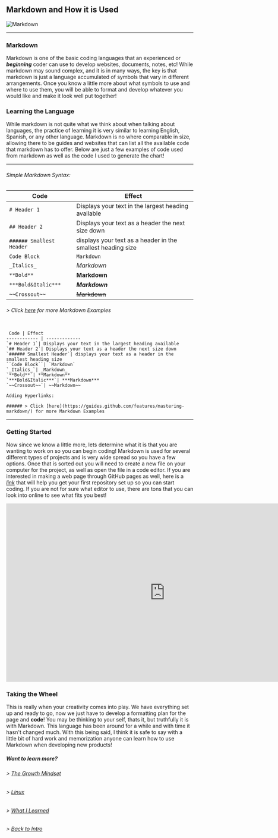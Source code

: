 ## Markdown and How it is Used

![Markdown](https://static1.makeuseofimages.com/wordpress/wp-content/uploads/2015/12/learn-markdown.jpg)

----

### Markdown

Markdown is one of the basic coding languages that an experienced or ***beginning*** coder can use to develop websites, documents, notes, etc! While markdown may sound complex, and it is in many ways, the key is that markdown is just a language accumulated of symbols that vary in different arrangements. Once you know a little more about what symbols to use and where to use them, you will be able to format and develop whatever you would like and make it look well put together! 

### Learning the Language 

While markdown is not quite what we think about when talking about languages, the practice of learning it is very similar to learning English, Spanish, or any other language. Markdown is no where comparable in size, allowing there to be guides and websites that can list all the available code that markdown has to offer. Below are just a few examples of code used from markdown as well as the code I used to generate the chart!

----

###### Simple Markdown Syntax:

Code | Effect
------------ | -------------
`# Header 1`| Displays your text in the largest heading available
`## Header 2`| Displays your text as a header the next size down
`###### Smallest Header`| displays your text as a header in the smallest heading size
``Code Block``| `Markdown`
`_Italics_`| _Markdown_ 
`**Bold**`| **Markdown**
`***Bold&Italic***`| ***Markdown***
`~~Crossout~~`| ~~Markdown~~


###### > Click [here](https://guides.github.com/features/mastering-markdown/) for more Markdown Examples

```

 Code | Effect
------------ | -------------
`# Header 1`| Displays your text in the largest heading available
`## Header 2`| Displays your text as a header the next size down
`###### Smallest Header`| displays your text as a header in the smallest heading size
``Code Block``| `Markdown`
`_Italics_`| _Markdown_ 
`**Bold**`| **Markdown**
`***Bold&Italic***`| ***Markdown***
`~~Crossout~~`| ~~Markdown~~

Adding Hyperlinks:

###### > Click [here](https://guides.github.com/features/mastering-markdown/) for more Markdown Examples

```

----

### Getting Started

Now since we know a little more, lets determine what it is that you are wanting to work on so you can begin coding! Markdown is used for several different types of projects and is very wide spread so you have a few options. Once that is sorted out you will need to create a new file on your computer for the project, as well as open the file in a code editor. If you are interested in making a web page through GitHub pages as well, here is a [_link_](https://pages.github.com/) that will help you get your first repository set up so you can start coding.  If you are not for sure what editor to use, there are tons that you can look into online to see what fits you best!


<iframe width="853" height="480" src="https://www.youtube.com/embed/2MsN8gpT6jY" title="YouTube video player" frameborder="0" allow="accelerometer; autoplay; clipboard-write; encrypted-media; gyroscope; picture-in-picture" allowfullscreen></iframe>


### Taking the Wheel

This is really when your creativity comes into play. We have everything set up and ready to go, now we just have to develop a formatting plan for the page and **code**! You may be thinking to your self, thats it, but truthfully it is with Markdown. This language has been around for a while and with time it hasn't changed much. With this being said, I think it is safe to say with a little bit of hard work and memorization anyone can learn how to use Markdown when developing new products!

##### Want to learn more?
###### > [_The Growth Mindset_](https://austinnich.github.io/reading-notes/growth-mindset)
###### > [_Linux_](https://austinnich.github.io/reading-notes/linux)
###### > [_What I Learned_](https://austinnich.github.io/reading-notes/whatilearned)

###### > [_Back to Intro_](https://austinnich.github.io/reading-notes)